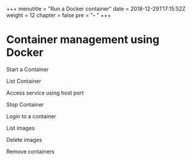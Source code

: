 +++
menutitle = "Run a Docker container"
date = 2018-12-29T17:15:52Z
weight = 12
chapter = false
pre = "<b>- </b>"
+++

# Container management using Docker

Start a Container

List Container

Access service using host port

Stop Container

Login to a container

List images

Delete images

Remove containers
